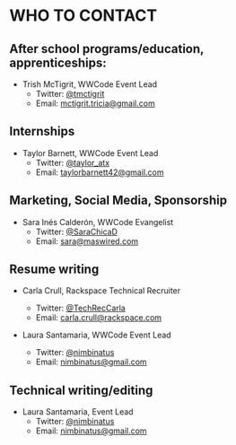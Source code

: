 WHO TO CONTACT
=========================

## After school programs/education, apprenticeships:
* Trish McTigrit, WWCode Event Lead
  * Twitter: [@tmctigrit](http://www.twitter.com/tmctigrit)
  * Email: [mctigrit.tricia@gmail.com](mailto:mctigrit.tricia@gmail.com)

## Internships
* Taylor Barnett, WWCode Event Lead
  * Twitter: [@taylor_atx](http://www.twitter.com/taylor_atx)
  * Email: [taylorbarnett42@gmail.com](mailto:taylorbarnett42@gmail.com)


## Marketing, Social Media, Sponsorship
* Sara Inés Calderón, WWCode Evangelist
  * Twitter: [@SaraChicaD](http://www.twitter.com/SaraChicaD)
  * Email: [sara@maswired.com](mailto:sara@maswired.com)


## Resume writing
* Carla Crull, Rackspace Technical Recruiter
  * Twitter: [@TechRecCarla](http://www.twitter.com/techreccarla)
  * Email: [carla.crull@rackspace.com](mailto:carla.crull@rackspace.com)

* Laura Santamaria, WWCode Event Lead
  * Twitter: [@nimbinatus](http://www.twitter.com/nimbinatus)
  * Email: [nimbinatus@gmail.com](mailto:nimbinatus@gmail.com)

## Technical writing/editing
* Laura Santamaria, Event Lead
  * Twitter: [@nimbinatus](http://www.twitter.com/nimbinatus)
  * Email: [nimbinatus@gmail.com](mailto:nimbinatus@gmail.com)
